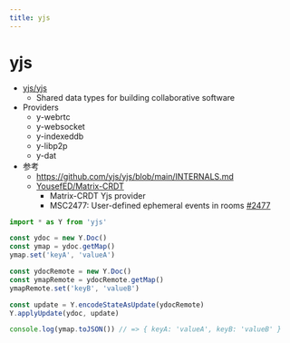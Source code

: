 ```yaml
---
title: yjs
---
```


# yjs

- [yjs/yjs](https://github.com/yjs/yjs)
  - Shared data types for building collaborative software
- Providers
  - y-webrtc
  - y-websocket
  - y-indexeddb
  - y-libp2p
  - y-dat
- 参考
  - https://github.com/yjs/yjs/blob/main/INTERNALS.md
  - [YousefED/Matrix-CRDT](https://github.com/YousefED/Matrix-CRDT)
    - Matrix-CRDT Yjs provider
    - MSC2477: User-defined ephemeral events in rooms [#2477](https://github.com/matrix-org/matrix-spec-proposals/pull/2477)


```ts
import * as Y from 'yjs'

const ydoc = new Y.Doc()
const ymap = ydoc.getMap()
ymap.set('keyA', 'valueA')

const ydocRemote = new Y.Doc()
const ymapRemote = ydocRemote.getMap()
ymapRemote.set('keyB', 'valueB')

const update = Y.encodeStateAsUpdate(ydocRemote)
Y.applyUpdate(ydoc, update)

console.log(ymap.toJSON()) // => { keyA: 'valueA', keyB: 'valueB' }
```
